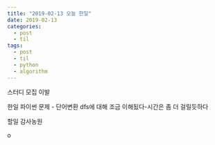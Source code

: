 ```yaml
---
title: "2019-02-13 오늘 한일"
date: 2019-02-13
categories:
  - post
  - til
tags:
  - post
  - til
  - python
  - algorithm
---
```


스터디 모집
이발

한일
파이썬 문제 - 단어변환
dfs에 대해 조금 이해됬다-시간은 좀 더 걸릴듯하다

할일
감사농원

o
